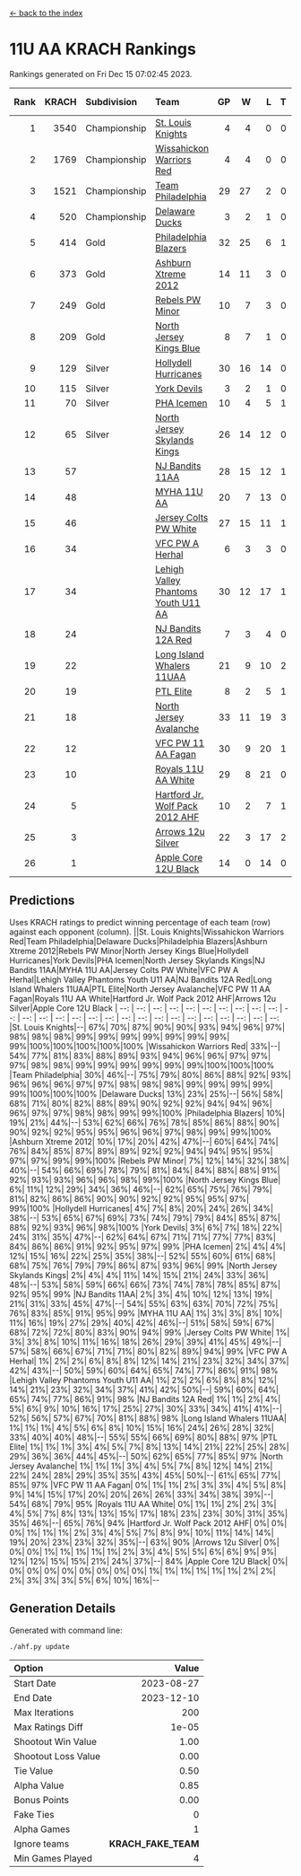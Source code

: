 [<- back to the index](readme.md)
# 11U AA KRACH Rankings
Rankings generated on Fri Dec 15 07:02:45 2023.

Rank|KRACH|Subdivision|Team|GP|W|L|T|OTW|OTL|SoS|Exp Wins|Win Diff
---:|---:|:---|:---|---:|---:|---:|---:|---:|---:|---:|---:|---:
1|3540|Championship|[St. Louis Knights](https://gamesheetstats.com/seasons/3659/teams/143319/schedule)|4|4|0|0|0|0|116|4.8|-0.0
2|1769|Championship|[Wissahickon Warriors Red](https://gamesheetstats.com/seasons/3659/teams/140468/schedule)|4|4|0|0|1|0|57|4.8|-0.0
3|1521|Championship|[Team Philadelphia](https://gamesheetstats.com/seasons/3659/teams/140788/schedule)|29|27|2|0|1|0|130|27.9|0.0
4|520|Championship|[Delaware Ducks](https://gamesheetstats.com/seasons/3659/teams/140453/schedule)|3|2|1|0|0|0|446|2.9|0.0
5|414|Gold|[Philadelphia Blazers](https://gamesheetstats.com/seasons/3659/teams/140785/schedule)|32|25|6|1|0|1|304|26.3|-0.0
6|373|Gold|[Ashburn Xtreme 2012](https://gamesheetstats.com/seasons/3659/teams/140775/schedule)|14|11|3|0|1|0|261|11.9|0.0
7|249|Gold|[Rebels PW Minor](https://gamesheetstats.com/seasons/3659/teams/140786/schedule)|10|7|3|0|0|0|244|7.9|0.0
8|209|Gold|[North Jersey Kings Blue](https://gamesheetstats.com/seasons/3659/teams/140459/schedule)|8|7|1|0|0|0|32|7.9|0.0
9|129|Silver|[Hollydell Hurricanes](https://gamesheetstats.com/seasons/3659/teams/140777/schedule)|30|16|14|0|1|1|487|16.8|-0.0
10|115|Silver|[York Devils](https://gamesheetstats.com/seasons/3659/teams/140469/schedule)|3|2|1|0|1|0|387|2.9|0.0
11|70|Silver|[PHA Icemen](https://gamesheetstats.com/seasons/3659/teams/143313/schedule)|10|4|5|1|1|0|248|5.4|0.0
12|65|Silver|[North Jersey Skylands Kings](https://gamesheetstats.com/seasons/3659/teams/140784/schedule)|26|14|12|0|2|2|199|14.9|0.0
13|57||[NJ Bandits 11AA](https://gamesheetstats.com/seasons/3659/teams/140782/schedule)|28|15|12|1|0|2|138|16.4|0.0
14|48||[MYHA 11U AA](https://gamesheetstats.com/seasons/3659/teams/140781/schedule)|20|7|13|0|0|0|355|7.9|0.0
15|46||[Jersey Colts PW White](https://gamesheetstats.com/seasons/3659/teams/140778/schedule)|27|15|11|1|2|0|112|16.4|0.0
16|34||[VFC PW A Herhal](https://gamesheetstats.com/seasons/3659/teams/140467/schedule)|6|3|3|0|1|1|50|3.9|0.0
17|34||[Lehigh Valley Phantoms Youth U11 AA](https://gamesheetstats.com/seasons/3659/teams/140779/schedule)|30|12|17|1|1|1|308|13.4|0.0
18|24||[NJ Bandits 12A Red](https://gamesheetstats.com/seasons/3659/teams/140458/schedule)|7|3|4|0|0|0|33|3.9|0.0
19|22||[Long Island Whalers 11UAA](https://gamesheetstats.com/seasons/3659/teams/140780/schedule)|21|9|10|2|0|1|60|10.9|0.0
20|19||[PTL Elite](https://gamesheetstats.com/seasons/3659/teams/140462/schedule)|8|2|5|1|0|0|42|3.4|0.0
21|18||[North Jersey Avalanche](https://gamesheetstats.com/seasons/3659/teams/140783/schedule)|33|11|19|3|1|4|150|13.4|0.0
22|12||[VFC PW 11 AA Fagan](https://gamesheetstats.com/seasons/3659/teams/140789/schedule)|30|9|20|1|2|1|211|10.4|0.0
23|10||[Royals 11U AA White](https://gamesheetstats.com/seasons/3659/teams/140787/schedule)|29|8|21|0|1|0|255|8.9|0.0
24|5||[Hartford Jr. Wolf Pack 2012 AHF](https://gamesheetstats.com/seasons/3659/teams/140776/schedule)|10|2|7|1|0|0|34|3.4|0.0
25|3||[Arrows 12u Silver](https://gamesheetstats.com/seasons/3659/teams/140774/schedule)|22|3|17|2|0|1|55|4.9|0.0
26|1||[Apple Core 12U Black](https://gamesheetstats.com/seasons/3659/teams/140773/schedule)|14|0|14|0|0|0|299|0.9|0.0

## Predictions
Uses KRACH ratings to predict winning percentage of each team (row) against each opponent (column).
||St. Louis Knights|Wissahickon Warriors Red|Team Philadelphia|Delaware Ducks|Philadelphia Blazers|Ashburn Xtreme 2012|Rebels PW Minor|North Jersey Kings Blue|Hollydell Hurricanes|York Devils|PHA Icemen|North Jersey Skylands Kings|NJ Bandits 11AA|MYHA 11U AA|Jersey Colts PW White|VFC PW A Herhal|Lehigh Valley Phantoms Youth U11 AA|NJ Bandits 12A Red|Long Island Whalers 11UAA|PTL Elite|North Jersey Avalanche|VFC PW 11 AA Fagan|Royals 11U AA White|Hartford Jr. Wolf Pack 2012 AHF|Arrows 12u Silver|Apple Core 12U Black
| --: | --: | --: | --: | --: | --: | --: | --: | --: | --: | --: | --: | --: | --: | --: | --: | --: | --: | --: | --: | --: | --: | --: | --: | --: | --: | --: 
|St. Louis Knights|--| 67%| 70%| 87%| 90%| 90%| 93%| 94%| 96%| 97%| 98%| 98%| 98%| 99%| 99%| 99%| 99%| 99%| 99%| 99%| 99%|100%|100%|100%|100%|100%
|Wissahickon Warriors Red| 33%|--| 54%| 77%| 81%| 83%| 88%| 89%| 93%| 94%| 96%| 96%| 97%| 97%| 97%| 98%| 98%| 99%| 99%| 99%| 99%| 99%| 99%|100%|100%|100%
|Team Philadelphia| 30%| 46%|--| 75%| 79%| 80%| 86%| 88%| 92%| 93%| 96%| 96%| 96%| 97%| 97%| 98%| 98%| 98%| 99%| 99%| 99%| 99%| 99%|100%|100%|100%
|Delaware Ducks| 13%| 23%| 25%|--| 56%| 58%| 68%| 71%| 80%| 82%| 88%| 89%| 90%| 92%| 92%| 94%| 94%| 96%| 96%| 97%| 97%| 98%| 98%| 99%| 99%|100%
|Philadelphia Blazers| 10%| 19%| 21%| 44%|--| 53%| 62%| 66%| 76%| 78%| 85%| 86%| 88%| 90%| 90%| 92%| 92%| 95%| 95%| 96%| 96%| 97%| 98%| 99%| 99%|100%
|Ashburn Xtreme 2012| 10%| 17%| 20%| 42%| 47%|--| 60%| 64%| 74%| 76%| 84%| 85%| 87%| 89%| 89%| 92%| 92%| 94%| 94%| 95%| 95%| 97%| 97%| 99%| 99%|100%
|Rebels PW Minor|  7%| 12%| 14%| 32%| 38%| 40%|--| 54%| 66%| 69%| 78%| 79%| 81%| 84%| 84%| 88%| 88%| 91%| 92%| 93%| 93%| 96%| 96%| 98%| 99%|100%
|North Jersey Kings Blue|  6%| 11%| 12%| 29%| 34%| 36%| 46%|--| 62%| 65%| 75%| 76%| 79%| 81%| 82%| 86%| 86%| 90%| 90%| 92%| 92%| 95%| 95%| 97%| 99%|100%
|Hollydell Hurricanes|  4%|  7%|  8%| 20%| 24%| 26%| 34%| 38%|--| 53%| 65%| 67%| 69%| 73%| 74%| 79%| 79%| 84%| 85%| 87%| 88%| 92%| 93%| 96%| 98%|100%
|York Devils|  3%|  6%|  7%| 18%| 22%| 24%| 31%| 35%| 47%|--| 62%| 64%| 67%| 71%| 71%| 77%| 77%| 83%| 84%| 86%| 86%| 91%| 92%| 95%| 97%| 99%
|PHA Icemen|  2%|  4%|  4%| 12%| 15%| 16%| 22%| 25%| 35%| 38%|--| 52%| 55%| 60%| 61%| 68%| 68%| 75%| 76%| 79%| 79%| 86%| 87%| 93%| 96%| 99%
|North Jersey Skylands Kings|  2%|  4%|  4%| 11%| 14%| 15%| 21%| 24%| 33%| 36%| 48%|--| 53%| 58%| 59%| 66%| 66%| 73%| 74%| 78%| 78%| 85%| 87%| 92%| 95%| 99%
|NJ Bandits 11AA|  2%|  3%|  4%| 10%| 12%| 13%| 19%| 21%| 31%| 33%| 45%| 47%|--| 54%| 55%| 63%| 63%| 70%| 72%| 75%| 76%| 83%| 85%| 91%| 95%| 99%
|MYHA 11U AA|  1%|  3%|  3%|  8%| 10%| 11%| 16%| 19%| 27%| 29%| 40%| 42%| 46%|--| 51%| 58%| 59%| 67%| 68%| 72%| 72%| 80%| 83%| 90%| 94%| 99%
|Jersey Colts PW White|  1%|  3%|  3%|  8%| 10%| 11%| 16%| 18%| 26%| 29%| 39%| 41%| 45%| 49%|--| 57%| 58%| 66%| 67%| 71%| 71%| 80%| 82%| 89%| 94%| 99%
|VFC PW A Herhal|  1%|  2%|  2%|  6%|  8%|  8%| 12%| 14%| 21%| 23%| 32%| 34%| 37%| 42%| 43%|--| 50%| 59%| 60%| 64%| 65%| 74%| 77%| 86%| 91%| 98%
|Lehigh Valley Phantoms Youth U11 AA|  1%|  2%|  2%|  6%|  8%|  8%| 12%| 14%| 21%| 23%| 32%| 34%| 37%| 41%| 42%| 50%|--| 59%| 60%| 64%| 65%| 74%| 77%| 86%| 91%| 98%
|NJ Bandits 12A Red|  1%|  1%|  2%|  4%|  5%|  6%|  9%| 10%| 16%| 17%| 25%| 27%| 30%| 33%| 34%| 41%| 41%|--| 52%| 56%| 57%| 67%| 70%| 81%| 88%| 98%
|Long Island Whalers 11UAA|  1%|  1%|  1%|  4%|  5%|  6%|  8%| 10%| 15%| 16%| 24%| 26%| 28%| 32%| 33%| 40%| 40%| 48%|--| 55%| 55%| 66%| 69%| 80%| 88%| 97%
|PTL Elite|  1%|  1%|  1%|  3%|  4%|  5%|  7%|  8%| 13%| 14%| 21%| 22%| 25%| 28%| 29%| 36%| 36%| 44%| 45%|--| 50%| 62%| 65%| 77%| 85%| 97%
|North Jersey Avalanche|  1%|  1%|  1%|  3%|  4%|  5%|  7%|  8%| 12%| 14%| 21%| 22%| 24%| 28%| 29%| 35%| 35%| 43%| 45%| 50%|--| 61%| 65%| 77%| 85%| 97%
|VFC PW 11 AA Fagan|  0%|  1%|  1%|  2%|  3%|  3%|  4%|  5%|  8%|  9%| 14%| 15%| 17%| 20%| 20%| 26%| 26%| 33%| 34%| 38%| 39%|--| 54%| 68%| 79%| 95%
|Royals 11U AA White|  0%|  1%|  1%|  2%|  2%|  3%|  4%|  5%|  7%|  8%| 13%| 13%| 15%| 17%| 18%| 23%| 23%| 30%| 31%| 35%| 35%| 46%|--| 65%| 76%| 94%
|Hartford Jr. Wolf Pack 2012 AHF|  0%|  0%|  0%|  1%|  1%|  1%|  2%|  3%|  4%|  5%|  7%|  8%|  9%| 10%| 11%| 14%| 14%| 19%| 20%| 23%| 23%| 32%| 35%|--| 63%| 90%
|Arrows 12u Silver|  0%|  0%|  0%|  1%|  1%|  1%|  1%|  1%|  2%|  3%|  4%|  5%|  5%|  6%|  6%|  9%|  9%| 12%| 12%| 15%| 15%| 21%| 24%| 37%|--| 84%
|Apple Core 12U Black|  0%|  0%|  0%|  0%|  0%|  0%|  0%|  0%|  0%|  1%|  1%|  1%|  1%|  1%|  1%|  2%|  2%|  2%|  3%|  3%|  3%|  5%|  6%| 10%| 16%|--

## Generation Details

Generated with command line:
```
./ahf.py update
```

| Option | Value |
| :----- | ----: |
| Start Date | 2023-08-27 |
| End Date | 2023-12-10 |
| Max Iterations | 200 |
| Max Ratings Diff | 1e-05 |
| Shootout Win Value | 1.00 |
| Shootout Loss Value | 0.00 |
| Tie Value | 0.50 |
| Alpha Value | 0.85 |
| Bonus Points | 0.00 |
| Fake Ties | 0 |
| Alpha Games | 1 |
| Ignore teams | __KRACH_FAKE_TEAM__ |
| Min Games Played | 4 |


